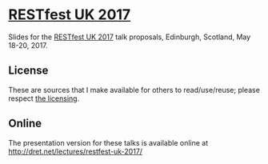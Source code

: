 # [RESTfest UK 2017](https://2017.restfest.org/uk/)

Slides for the [RESTfest UK 2017](https://2017.restfest.org/uk/) talk proposals, Edinburgh, Scotland, May 18-20, 2017.


## License

These are sources that I make available for others to read/use/reuse; please respect [the licensing](../LICENSE).


## Online

The presentation version for these talks is available online at http://dret.net/lectures/restfest-uk-2017/
